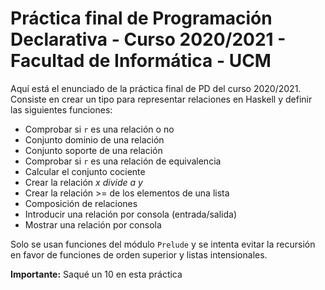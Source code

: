 # Práctica final de Programación Declarativa - Curso 2020/2021 - Facultad de Informática - UCM
Aquí está el enunciado de la práctica final de PD del curso 2020/2021.
Consiste en crear un tipo para representar relaciones en Haskell y definir las siguientes funciones:
- Comprobar si `r` es una relación o no
- Conjunto dominio de una relación
- Conjunto soporte de una relación
- Comprobar si `r` es una relación de equivalencia
- Calcular el conjunto cociente
- Crear la relación _x divide a y_
- Crear la relación >= de los elementos de una lista
- Composición de relaciones
- Introducir una relación por consola (entrada/salida)
- Mostrar una relación por consola

Solo se usan funciones del módulo `Prelude` y se intenta evitar la recursión en favor de funciones de orden superior y listas intensionales.

**Importante:** Saqué un 10 en esta práctica
